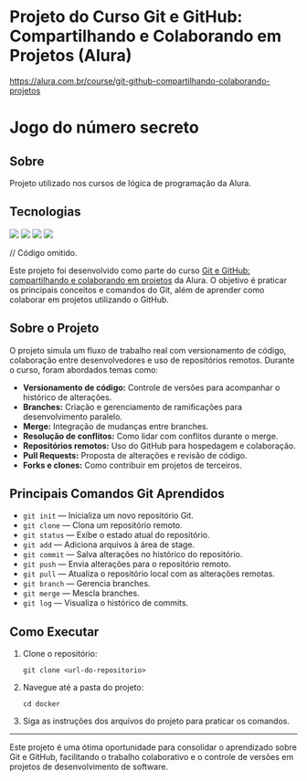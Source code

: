 # Projeto do Curso Git e GitHub: Compartilhando e Colaborando em Projetos (Alura)
https://alura.com.br/course/git-github-compartilhando-colaborando-projetos

<h1>Jogo do número secreto</h1>

<h2> Sobre</h2>
<p>Projeto utilizado nos cursos de lógica de programação da Alura.</p>

## Tecnologias
<div>
  <img src="https://img.shields.io/badge/HTML-239120?style=for-the-badge&logo=html5&logoColor=white">
  <img src="https://img.shields.io/badge/CSS-239120?&style=for-the-badge&logo=css3&logoColor=white">
  <img src="https://img.shields.io/badge/JavaScript-F7DF1E?style=for-the-badge&logo=javascript&logoColor=black">
  <img src="https://img.shields.io/badge/Docker-2496ED?style=for-the-badge&logo=docker&logoColor=white">
</div>

// Código omitido. 


Este projeto foi desenvolvido como parte do curso [Git e GitHub: compartilhando e colaborando em projetos](https://cursos.alura.com.br/course/git-github-compartilhando-colaborando-projetos) da Alura. O objetivo é praticar os principais conceitos e comandos do Git, além de aprender como colaborar em projetos utilizando o GitHub.

## Sobre o Projeto

O projeto simula um fluxo de trabalho real com versionamento de código, colaboração entre desenvolvedores e uso de repositórios remotos. Durante o curso, foram abordados temas como:

- **Versionamento de código:** Controle de versões para acompanhar o histórico de alterações.
- **Branches:** Criação e gerenciamento de ramificações para desenvolvimento paralelo.
- **Merge:** Integração de mudanças entre branches.
- **Resolução de conflitos:** Como lidar com conflitos durante o merge.
- **Repositórios remotos:** Uso do GitHub para hospedagem e colaboração.
- **Pull Requests:** Proposta de alterações e revisão de código.
- **Forks e clones:** Como contribuir em projetos de terceiros.

## Principais Comandos Git Aprendidos

- `git init` — Inicializa um novo repositório Git.
- `git clone` — Clona um repositório remoto.
- `git status` — Exibe o estado atual do repositório.
- `git add` — Adiciona arquivos à área de stage.
- `git commit` — Salva alterações no histórico do repositório.
- `git push` — Envia alterações para o repositório remoto.
- `git pull` — Atualiza o repositório local com as alterações remotas.
- `git branch` — Gerencia branches.
- `git merge` — Mescla branches.
- `git log` — Visualiza o histórico de commits.

## Como Executar

1. Clone o repositório:
   ```
   git clone <url-do-repositorio>
   ```
2. Navegue até a pasta do projeto:
   ```
   cd docker
   ```
3. Siga as instruções dos arquivos do projeto para praticar os comandos.

---

Este projeto é uma ótima oportunidade para consolidar o aprendizado sobre Git e GitHub, facilitando o trabalho colaborativo e o controle de versões em projetos de desenvolvimento de software.
